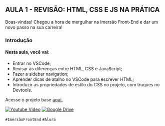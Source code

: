 
## AULA 1 - REVISÃO: HTML, CSS E JS NA PRÁTICA

Boas-vindas! Chegou a hora de mergulhar na Imersão Front-End e dar um novo passo na sua carreira!


### Introdução
#### Nesta aula, você vai:

- Entrar no VSCode;
- Revisar as diferenças entre HTML, CSS e JavaScript;
- Fazer a sidebar navigation;
- Aprender dicas de atalho no VSCode para escrever HTML;
- Introduzir as propriedades de estilo do CSS no projeto, com truques no Devtools.



Acesse o projeto base [aqui.](https://github.com/alura-cursos/spotify-imersao/tree/main)

[![Youtube Video](https://img.shields.io/badge/YouTube-red?style=for-the-badge&logo=youtube&logoColor=white)](https://www.youtube.com/watch?v=iWKNvmS6_gA)
[![Google Drive](https://img.shields.io/badge/Google%20Drive-4285F4?style=for-the-badge&logo=googledrive&logoColor=white)](https://drive.google.com/file/d/16ZlRjmV-HePVOPwl1mjPaxJJmwFGiRdJ/view?usp=sharing)


`#ImersãoFrontEnd`
`#Alura`

